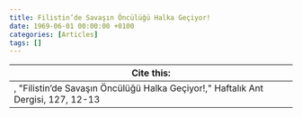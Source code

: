 ```yaml
---
title: Filistin’de Savaşın Öncülüğü Halka Geçiyor!
date: 1969-06-01 00:00:00 +0100
categories: [Articles]
tags: []
---
```




| Cite this:   |
|--------|
| , "Filistin’de Savaşın Öncülüğü Halka Geçiyor!," Haftalık Ant Dergisi, 127, 12-13 

